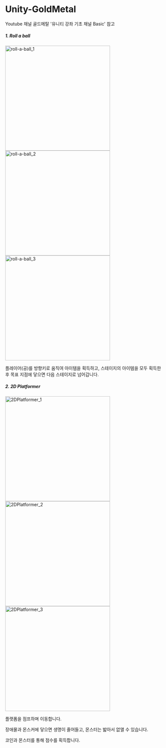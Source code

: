 # Unity-GoldMetal

Youtube 채널 골드메탈 '유니티 강좌 기초 채널 Basic' 참고

##### 1. Roll a ball

<img width="334" alt="roll-a-ball_1" src="https://user-images.githubusercontent.com/77961304/155697642-f005385e-098b-4749-a09b-bbe1cc4a0837.png"> <img width="334" alt="roll-a-ball_2" src="https://user-images.githubusercontent.com/77961304/155697644-7a1adaff-de09-40fc-93fe-a78454eb8662.png"> <img width="334" alt="roll-a-ball_3" src="https://user-images.githubusercontent.com/77961304/155697640-ea594448-50c8-4a45-9f8e-41f897db5e2b.png">


플레이어(공)를 방향키로 움직여 아이템을 획득하고, 스테이지의 아이템을 모두 획득한 후 목표 지점에 닿으면 다음 스테이지로 넘어갑니다.

##### 2. 2D Platformer

<img width="334" alt="2DPlatformer_1" src="https://user-images.githubusercontent.com/77961304/155697626-a2a32588-caab-435e-ad9b-ddffe2d07e8e.png"> <img width="334" alt="2DPlatformer_2" src="https://user-images.githubusercontent.com/77961304/155697627-0f11cb2f-6e33-4af5-aa38-69efc4416a94.png"> <img width="334" alt="2DPlatformer_3" src="https://user-images.githubusercontent.com/77961304/155697621-8950926e-d04b-4ef6-8b7e-618decc208f2.png">

플랫폼을 점프하며 이동합니다.

장애물과 몬스커에 닿으면 생명이 줄어들고, 몬스터는 밟아서 없앨 수 있습니다.

코인과 몬스터를 통해 점수를 획득합니다.
